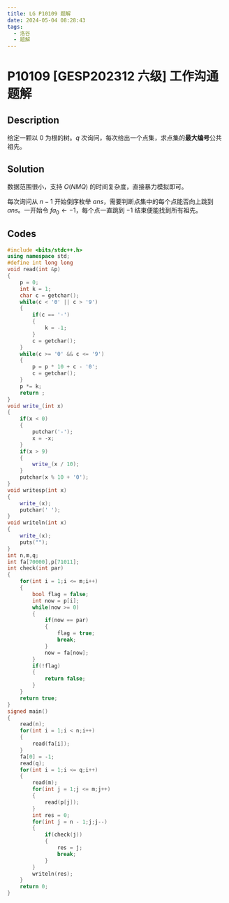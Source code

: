 ```yaml
---
title: LG P10109 题解
date: 2024-05-04 08:28:43
tags:
  - 洛谷
  - 题解
---
```

<!---->
<!--more-->

# P10109 [GESP202312 六级] 工作沟通 题解

## Description

给定一颗以 $0$ 为根的树。$q$ 次询问，每次给出一个点集，求点集的**最大编号**公共祖先。

## Solution

数据范围很小，支持 $O(NMQ)$ 的时间复杂度，直接暴力模拟即可。

每次询问从 $n - 1$ 开始倒序枚举 $ans$，需要判断点集中的每个点能否向上跳到 $ans$。一开始令 $fa_{0} \gets -1$，每个点一直跳到 $-1$ 结束便能找到所有祖先。

## Codes

```cpp
#include <bits/stdc++.h>
using namespace std;
#define int long long 
void read(int &p)
{
    p = 0;
    int k = 1;
    char c = getchar();
    while(c < '0' || c > '9')
    {
        if(c == '-')
        {
            k = -1;
        }
        c = getchar();
    }
    while(c >= '0' && c <= '9')
    {
        p = p * 10 + c - '0';
        c = getchar();
    }
    p *= k;
    return ;
}
void write_(int x)
{
    if(x < 0)
    {
        putchar('-');
        x = -x;
    }
    if(x > 9)
    {
        write_(x / 10);
    }
    putchar(x % 10 + '0');
}
void writesp(int x)
{
    write_(x);
    putchar(' ');
}
void writeln(int x)
{
    write_(x);
    puts("");
}
int n,m,q;
int fa[70000],p[71011];
int check(int par)
{
    for(int i = 1;i <= m;i++)
    {
        bool flag = false;
        int now = p[i];
        while(now >= 0)
        {
            if(now == par)
            {
                flag = true;
                break;
            }
            now = fa[now];
        }
        if(!flag)
        {
            return false;
        }
    }
    return true;
}
signed main()
{
    read(n);
    for(int i = 1;i < n;i++)
    {
        read(fa[i]);
    }
    fa[0] = -1;
    read(q);
    for(int i = 1;i <= q;i++)
    {
        read(m);
        for(int j = 1;j <= m;j++)
        {
            read(p[j]);
        }
        int res = 0;
        for(int j = n - 1;j;j--)
        {
            if(check(j))
            {
                res = j;
                break;
            }
        }
        writeln(res);
    }
    return 0;
}
```
